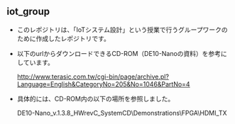 ## iot_group

* このレポジトリは、「IoTシステム設計」という授業で行うグループワークのために作成したレポジトリです。

* 以下のurlからダウンロードできるCD-ROM（DE10-Nanoの資料）を参考にしています。

    http://www.terasic.com.tw/cgi-bin/page/archive.pl?Language=English&CategoryNo=205&No=1046&PartNo=4

* 具体的には、CD-ROM内の以下の場所を参照しました。

    DE10-Nano_v.1.3.8_HWrevC_SystemCD\Demonstrations\FPGA\HDMI_TX
